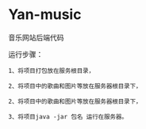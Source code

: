# Yan-music
音乐网站后端代码

运行步骤：
```
1、将项目打包放在服务根目录，
```

```
2、将项目中的歌曲和图片等放在服务器根目录下，
```

```
2、将项目中的歌曲和图片等放在服务器根目录下，
```

```
3、将项目java -jar 包名 运行在服务器。
```
